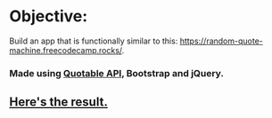 # Objective: 
Build an app that is functionally similar to this: https://random-quote-machine.freecodecamp.rocks/.
### Made using [Quotable API](https://github.com/lukePeavey/quotable), Bootstrap and jQuery.
## [Here's the result.](https://random-quote-machine.mikapikafika.repl.co)
